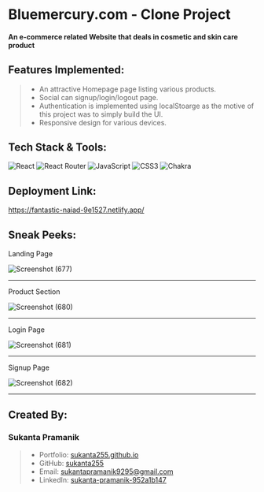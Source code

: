 # Bluemercury.com - Clone Project

#### An e-commerce related Website that deals in cosmetic and skin care product

## Features Implemented:

> - An attractive Homepage page listing various products.
> - Social can signup/login/logout page.
> - Authentication is implemented using localStoarge as the motive of this project was to simply build the UI.
> - Responsive design for various devices.

## Tech Stack & Tools:

![React](https://img.shields.io/badge/react-%2320232a.svg?style=for-the-badge&logo=react&logoColor=%2361DAFB)
![React Router](https://img.shields.io/badge/React_Router-CA4245?style=for-the-badge&logo=react-router&logoColor=white)
![JavaScript](https://img.shields.io/badge/javascript-%23323330.svg?style=for-the-badge&logo=javascript&logoColor=%23F7DF1E)
![CSS3](https://img.shields.io/badge/css3-%231572B6.svg?style=for-the-badge&logo=css3&logoColor=white)
![Chakra](https://img.shields.io/badge/chakra-%234ED1C5.svg?style=for-the-badge&logo=chakraui&logoColor=white)


## Deployment Link:

<https://fantastic-naiad-9e1527.netlify.app/>


## Sneak Peeks:

Landing Page

![Screenshot (677)](https://user-images.githubusercontent.com/101392142/191172747-9cc21286-6a92-46b3-9b17-ea909301ab40.png)
***
Product Section

![Screenshot (680)](https://user-images.githubusercontent.com/101392142/191172763-c823af83-2990-4160-8687-f88092fc9fbd.png)
***
Login Page

![Screenshot (681)](https://user-images.githubusercontent.com/101392142/191172768-fc47b908-4fa7-4167-b318-ccb152d3ccc7.png)
***
Signup Page

![Screenshot (682)](https://user-images.githubusercontent.com/101392142/191172771-20475206-dc4b-4291-9dd2-851bca0f6847.png)
***

## Created By:

### Sukanta Pramanik
> - Portfolio: [sukanta255.github.io](https://sukanta.github.io)
> - GitHub: [sukanta255](https://github.com/sukanta255)
> - Email: sukantapramanik9295@gmail.com
> - LinkedIn: [sukanta-pramanik-952a1b147](https://www.linkedin.com/in/sukanta-pramanik-952a1b147/)

